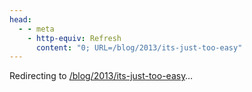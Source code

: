 ```yaml
---
head:
  - - meta
    - http-equiv: Refresh
      content: "0; URL=/blog/2013/its-just-too-easy"
---
```


Redirecting to <a href="/blog/2013/its-just-too-easy">/blog/2013/its-just-too-easy</a>…